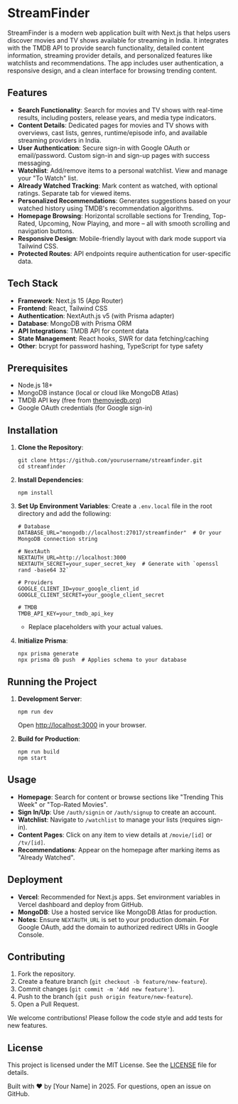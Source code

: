 # StreamFinder

StreamFinder is a modern web application built with Next.js that helps users discover movies and TV shows available for streaming in India. It integrates with the TMDB API to provide search functionality, detailed content information, streaming provider details, and personalized features like watchlists and recommendations. The app includes user authentication, a responsive design, and a clean interface for browsing trending content.

## Features

- **Search Functionality**: Search for movies and TV shows with real-time results, including posters, release years, and media type indicators.
- **Content Details**: Dedicated pages for movies and TV shows with overviews, cast lists, genres, runtime/episode info, and available streaming providers in India.
- **User Authentication**: Secure sign-in with Google OAuth or email/password. Custom sign-in and sign-up pages with success messaging.
- **Watchlist**: Add/remove items to a personal watchlist. View and manage your "To Watch" list.
- **Already Watched Tracking**: Mark content as watched, with optional ratings. Separate tab for viewed items.
- **Personalized Recommendations**: Generates suggestions based on your watched history using TMDB's recommendation algorithms.
- **Homepage Browsing**: Horizontal scrollable sections for Trending, Top-Rated, Upcoming, Now Playing, and more – all with smooth scrolling and navigation buttons.
- **Responsive Design**: Mobile-friendly layout with dark mode support via Tailwind CSS.
- **Protected Routes**: API endpoints require authentication for user-specific data.

## Tech Stack

- **Framework**: Next.js 15 (App Router)
- **Frontend**: React, Tailwind CSS
- **Authentication**: NextAuth.js v5 (with Prisma adapter)
- **Database**: MongoDB with Prisma ORM
- **API Integrations**: TMDB API for content data
- **State Management**: React hooks, SWR for data fetching/caching
- **Other**: bcrypt for password hashing, TypeScript for type safety

## Prerequisites

- Node.js 18+ 
- MongoDB instance (local or cloud like MongoDB Atlas)
- TMDB API key (free from [themoviedb.org](https://www.themoviedb.org/))
- Google OAuth credentials (for Google sign-in)

## Installation

1. **Clone the Repository**:
   ```
   git clone https://github.com/yourusername/streamfinder.git
   cd streamfinder
   ```

2. **Install Dependencies**:
   ```
   npm install
   ```

3. **Set Up Environment Variables**:
   Create a `.env.local` file in the root directory and add the following:
   ```
   # Database
   DATABASE_URL="mongodb://localhost:27017/streamfinder"  # Or your MongoDB connection string

   # NextAuth
   NEXTAUTH_URL=http://localhost:3000
   NEXTAUTH_SECRET=your_super_secret_key  # Generate with `openssl rand -base64 32`

   # Providers
   GOOGLE_CLIENT_ID=your_google_client_id
   GOOGLE_CLIENT_SECRET=your_google_client_secret

   # TMDB
   TMDB_API_KEY=your_tmdb_api_key
   ```
   - Replace placeholders with your actual values.

4. **Initialize Prisma**:
   ```
   npx prisma generate
   npx prisma db push  # Applies schema to your database
   ```

## Running the Project

1. **Development Server**:
   ```
   npm run dev
   ```
   Open [http://localhost:3000](http://localhost:3000) in your browser.

2. **Build for Production**:
   ```
   npm run build
   npm start
   ```

## Usage

- **Homepage**: Search for content or browse sections like "Trending This Week" or "Top-Rated Movies".
- **Sign In/Up**: Use `/auth/signin` or `/auth/signup` to create an account.
- **Watchlist**: Navigate to `/watchlist` to manage your lists (requires sign-in).
- **Content Pages**: Click on any item to view details at `/movie/[id]` or `/tv/[id]`.
- **Recommendations**: Appear on the homepage after marking items as "Already Watched".

## Deployment

- **Vercel**: Recommended for Next.js apps. Set environment variables in Vercel dashboard and deploy from GitHub.
- **MongoDB**: Use a hosted service like MongoDB Atlas for production.
- **Notes**: Ensure `NEXTAUTH_URL` is set to your production domain. For Google OAuth, add the domain to authorized redirect URIs in Google Console.

## Contributing

1. Fork the repository.
2. Create a feature branch (`git checkout -b feature/new-feature`).
3. Commit changes (`git commit -m 'Add new feature'`).
4. Push to the branch (`git push origin feature/new-feature`).
5. Open a Pull Request.

We welcome contributions! Please follow the code style and add tests for new features.

## License

This project is licensed under the MIT License. See the [LICENSE](LICENSE) file for details.

Built with ❤️ by [Your Name] in 2025. For questions, open an issue on GitHub.
